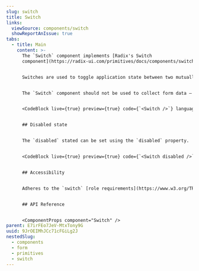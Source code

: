 ```yaml
---
slug: switch
title: Switch
links:
  viewSource: components/switch
  showReportAnIssue: true
tabs:
  - title: Main
    content: >-
      The `Switch` component implements [Radix's Switch
      component](https://radix-ui.com/primitives/docs/components/switch).


      Switches are used to toggle application state between two mutually exlusive values. The `Switch` defaults to the "off" state unless it's rendered with the `defaultChecked` prop.


      The `Switch` component should not be used to collect form data — use checkboxes or radio buttons for that. Only use `Switch` inside a form if it is serving its primary purpose of toggling some state with immediate effect (e.g. to conditionally render a section of the form).


      <CodeBlock live={true} preview={true} code={`<Switch />`} language={"tsx"} />


      ## Disabled state


      The `disabled` stated can be set using the `disabled` property.


      <CodeBlock live={true} preview={true} code={`<Switch disabled />`} language={"tsx"} />


      ## Accessibility


      Adheres to the `switch` [role requirements](https://www.w3.org/TR/wai-aria-1.2/#switch)


      ## API Reference


      <ComponentProps component="Switch" />
parent: E7irFEo7JeV-MtxTony9G
uuid: 9JrOEIMhJCc71cFGiLg2J
nestedSlug:
  - components
  - form
  - primitives
  - switch
---
```

